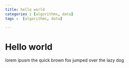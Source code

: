 ```yaml
---
title: hello world
categories : [algorithms, data]
tags :  [algorithms, data]

---
```


# Hello  world
lorem   ipusm the quick brown fox jumped over the lazy dog
